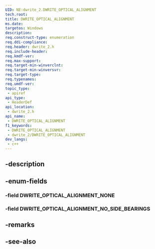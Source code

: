 ```yaml
---
UID: NE:dwrite_2.DWRITE_OPTICAL_ALIGNMENT
tech.root: 
title: DWRITE_OPTICAL_ALIGNMENT
ms.date: 
targetos: Windows
description: 
req.construct-type: enumeration
req.ddi-compliance: 
req.header: dwrite_2.h
req.include-header: 
req.kmdf-ver: 
req.max-support: 
req.target-min-winverclnt: 
req.target-min-winversvr: 
req.target-type: 
req.typenames: 
req.umdf-ver: 
topic_type:
 - apiref
api_type:
 - HeaderDef
api_location:
 - dwrite_2.h
api_name:
 - DWRITE_OPTICAL_ALIGNMENT
f1_keywords:
 - DWRITE_OPTICAL_ALIGNMENT
 - dwrite_2/DWRITE_OPTICAL_ALIGNMENT
dev_langs:
 - c++
---
```


## -description

## -enum-fields

### -field DWRITE_OPTICAL_ALIGNMENT_NONE

### -field DWRITE_OPTICAL_ALIGNMENT_NO_SIDE_BEARINGS

## -remarks

## -see-also

